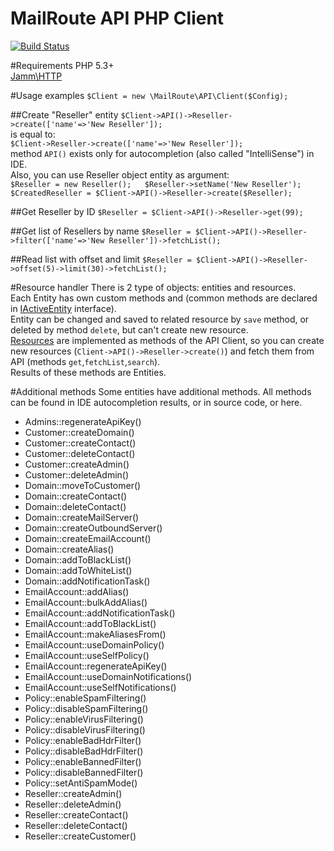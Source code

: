 MailRoute API PHP Client  
========================
[![Build Status](https://travis-ci.org/MailRoute/mailroute_php_new.png)](https://travis-ci.org/MailRoute/mailroute_php_new)    

#Requirements 
PHP 5.3+  
[Jamm\HTTP](https://github.com/jamm/HTTP)    

#Usage examples
`$Client = new \MailRoute\API\Client($Config);`  

##Create "Reseller" entity
`$Client->API()->Reseller->create(['name'=>'New Reseller']);`   
is equal to:  
`$Client->Reseller->create(['name'=>'New Reseller']);`    
method `API()` exists only for autocompletion (also called "IntelliSense") in IDE.  
Also, you can use Reseller object entity as argument:  
`$Reseller = new Reseller();  
$Reseller->setName('New Reseller');  
$CreatedReseller = $Client->API()->Reseller->create($Reseller);`

##Get Reseller by ID
`$Reseller = $Client->API()->Reseller->get(99);`  
 
##Get list of Resellers by name
`$Reseller = $Client->API()->Reseller->filter(['name'=>'New Reseller'])->fetchList();`        

##Read list with offset and limit
`$Reseller = $Client->API()->Reseller->offset(5)->limit(30)->fetchList();`

#Resource handler
There is 2 type of objects: entities and resources.   
Each Entity has own custom methods and (common methods are declared in [IActiveEntity](lib/MailRoute/API/IActiveEntity.php) interface).    
Entity can be changed and saved to related resource by `save` method, or deleted by method `delete`, but can't create new resource.      
[Resources](lib/MailRoute/API/IResource.php) are implemented as methods of the API Client, so you can create new resources (`Client->API()->Reseller->create()`) and fetch them from API (methods `get`,`fetchList`,`search`).  
Results of these methods are Entities.      

#Additional methods 
Some entities have additional methods. All methods can be found in IDE autocompletion results, or in source code, or here.    

* Admins::regenerateApiKey()    
* Customer::createDomain()  
* Customer::createContact()  
* Customer::deleteContact()  
* Customer::createAdmin()  
* Customer::deleteAdmin()    
* Domain::moveToCustomer()      
* Domain::createContact()      
* Domain::deleteContact()      
* Domain::createMailServer()      
* Domain::createOutboundServer()      
* Domain::createEmailAccount()      
* Domain::createAlias()      
* Domain::addToBlackList()      
* Domain::addToWhiteList()      
* Domain::addNotificationTask()      
* EmailAccount::addAlias()  
* EmailAccount::bulkAddAlias()  
* EmailAccount::addNotificationTask()  
* EmailAccount::addToBlackList()  
* EmailAccount::makeAliasesFrom()  
* EmailAccount::useDomainPolicy()  
* EmailAccount::useSelfPolicy()  
* EmailAccount::regenerateApiKey()  
* EmailAccount::useDomainNotifications()  
* EmailAccount::useSelfNotifications()  
* Policy::enableSpamFiltering()  
* Policy::disableSpamFiltering()  
* Policy::enableVirusFiltering()  
* Policy::disableVirusFiltering()  
* Policy::enableBadHdrFilter()  
* Policy::disableBadHdrFilter()  
* Policy::enableBannedFilter()  
* Policy::disableBannedFilter()  
* Policy::setAntiSpamMode()  
* Reseller::createAdmin()  
* Reseller::deleteAdmin()  
* Reseller::createContact()  
* Reseller::deleteContact()  
* Reseller::createCustomer()  


